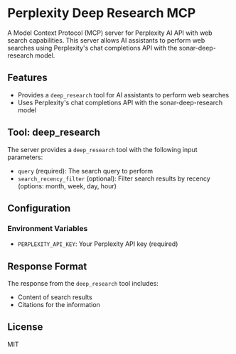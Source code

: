 # Perplexity Deep Research MCP

A Model Context Protocol (MCP) server for Perplexity AI API with web search capabilities. This server allows AI assistants to perform web searches using Perplexity's chat completions API with the sonar-deep-research model.

## Features

- Provides a `deep_research` tool for AI assistants to perform web searches
- Uses Perplexity's chat completions API with the sonar-deep-research model

## Tool: deep_research

The server provides a `deep_research` tool with the following input parameters:

- `query` (required): The search query to perform
- `search_recency_filter` (optional): Filter search results by recency (options: month, week, day, hour)

## Configuration

### Environment Variables

- `PERPLEXITY_API_KEY`: Your Perplexity API key (required)

## Response Format

The response from the `deep_research` tool includes:

- Content of search results
- Citations for the information

## License

MIT 